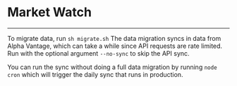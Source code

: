 # Market Watch
---
To migrate data, run `sh migrate.sh`
The data migration syncs in data from Alpha Vantage, which can take a while since API requests are rate limited.
Run with the optional argument `--no-sync` to skip the API sync.

You can run the sync without doing a full data migration by running `node cron` which will trigger the daily sync that runs in production.
